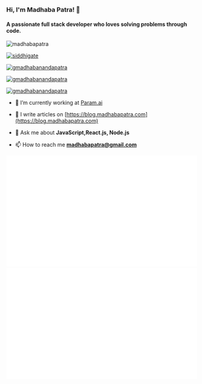 ### Hi, I'm Madhaba Patra! 👋

#### A passionate full stack developer who loves solving problems through code.</h3>

<p align="left"> <img src="https://komarev.com/ghpvc/?username=madhabapatra&label=Profile%20views&color=0e75b6&style=flat" alt="madhabapatra" /> </p>

<p align="left"> <a href="https://twitter.com/GMadhabananda" target="blank"><img src="https://img.shields.io/twitter/follow/GMadhabananda?logo=twitter&style=for-the-badge" alt="siddhigate" /></a> </p>

<p align="left"> <a href="https://www.linkedin.com/in/gmadhabanandapatra" target="blank"><img src="https://img.shields.io/badge/LinkedIn-0077B5?style=for-the-badge&logo=linkedin&logoColor=white" alt="gmadhabanandapatra" /></a> </p>

<p align="left"> <a href="https://madhabapatra.com" target="blank"><img src="https://img.shields.io/badge/Portfolio-ffffff?style=for-the-badge" alt="gmadhabanandapatra" /></a> </p>

<a href="https://madhabapatra.com" target="blank"><img src="https://www.madhabapatra.com/_next/image?url=%2Fstatic%2Fimages%2Fmadhaba-spreading-hands.jpg&w=828&q=75" alt="gmadhabanandapatra" /></a>

- 🔭 I’m currently working at [Param.ai](https://param.ai)

- 📝 I write articles on [https://blog.madhabapatra.com](https://blog.madhabapatra.com)

- 💬 Ask me about **JavaScript,React.js, Node.js**

- 📫 How to reach me **madhabapatra@gmail.com**

![](https://raw.githubusercontent.com/MadhabaPatra/my-github-stats/master/generated/overview.svg#gh-dark-mode-only)
![](https://raw.githubusercontent.com/MadhabaPatra/my-github-stats/master/generated/languages.svg#gh-dark-mode-only)

